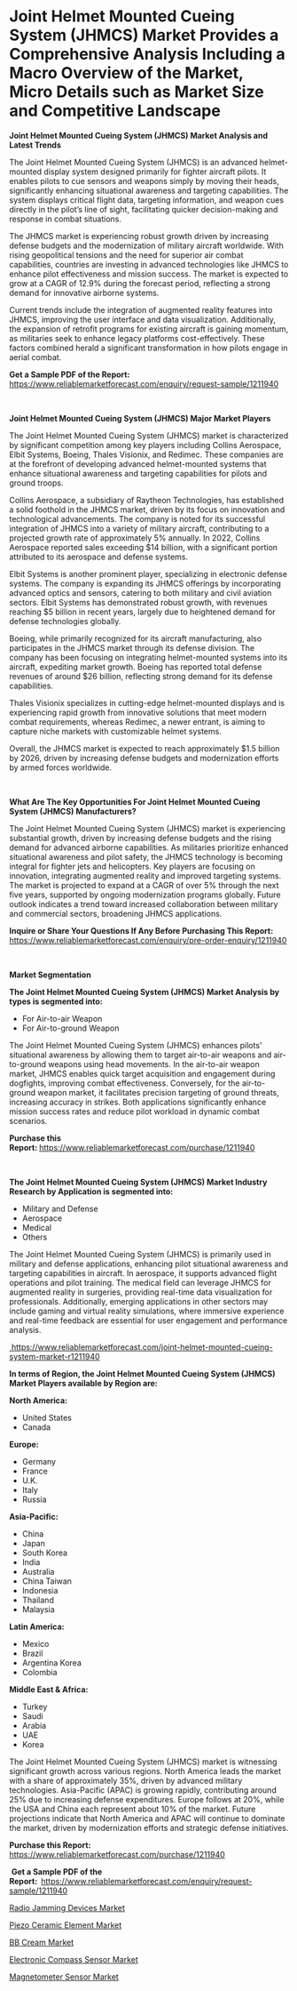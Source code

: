 <p><h1>Joint Helmet Mounted Cueing System (JHMCS) Market Provides a Comprehensive Analysis Including a Macro Overview of the Market, Micro Details such as Market Size and Competitive Landscape</h1></p><p><strong>Joint Helmet Mounted Cueing System (JHMCS) Market Analysis and Latest Trends</strong></p>
<p><p>The Joint Helmet Mounted Cueing System (JHMCS) is an advanced helmet-mounted display system designed primarily for fighter aircraft pilots. It enables pilots to cue sensors and weapons simply by moving their heads, significantly enhancing situational awareness and targeting capabilities. The system displays critical flight data, targeting information, and weapon cues directly in the pilot’s line of sight, facilitating quicker decision-making and response in combat situations.</p><p>The JHMCS market is experiencing robust growth driven by increasing defense budgets and the modernization of military aircraft worldwide. With rising geopolitical tensions and the need for superior air combat capabilities, countries are investing in advanced technologies like JHMCS to enhance pilot effectiveness and mission success. The market is expected to grow at a CAGR of 12.9% during the forecast period, reflecting a strong demand for innovative airborne systems. </p><p>Current trends include the integration of augmented reality features into JHMCS, improving the user interface and data visualization. Additionally, the expansion of retrofit programs for existing aircraft is gaining momentum, as militaries seek to enhance legacy platforms cost-effectively. These factors combined herald a significant transformation in how pilots engage in aerial combat.</p></p>
<p><strong>Get a Sample PDF of the Report:&nbsp;</strong> <a href="https://www.reliablemarketforecast.com/enquiry/request-sample/1211940?utm_campaign=1108&utm_medium=2&utm_source=Github&utm_content=ia&utm_term=17122024&utm_id=joint-helmet-mounted-cueing-system-jhmcs">https://www.reliablemarketforecast.com/enquiry/request-sample/1211940</a></p>
<p>&nbsp;</p>
<p><strong>Joint Helmet Mounted Cueing System (JHMCS) Major Market Players</strong></p>
<p><p>The Joint Helmet Mounted Cueing System (JHMCS) market is characterized by significant competition among key players including Collins Aerospace, Elbit Systems, Boeing, Thales Visionix, and Redimec. These companies are at the forefront of developing advanced helmet-mounted systems that enhance situational awareness and targeting capabilities for pilots and ground troops.</p><p>Collins Aerospace, a subsidiary of Raytheon Technologies, has established a solid foothold in the JHMCS market, driven by its focus on innovation and technological advancements. The company is noted for its successful integration of JHMCS into a variety of military aircraft, contributing to a projected growth rate of approximately 5% annually. In 2022, Collins Aerospace reported sales exceeding $14 billion, with a significant portion attributed to its aerospace and defense systems.</p><p>Elbit Systems is another prominent player, specializing in electronic defense systems. The company is expanding its JHMCS offerings by incorporating advanced optics and sensors, catering to both military and civil aviation sectors. Elbit Systems has demonstrated robust growth, with revenues reaching $5 billion in recent years, largely due to heightened demand for defense technologies globally.</p><p>Boeing, while primarily recognized for its aircraft manufacturing, also participates in the JHMCS market through its defense division. The company has been focusing on integrating helmet-mounted systems into its aircraft, expediting market growth. Boeing has reported total defense revenues of around $26 billion, reflecting strong demand for its defense capabilities.</p><p>Thales Visionix specializes in cutting-edge helmet-mounted displays and is experiencing rapid growth from innovative solutions that meet modern combat requirements, whereas Redimec, a newer entrant, is aiming to capture niche markets with customizable helmet systems.</p><p>Overall, the JHMCS market is expected to reach approximately $1.5 billion by 2026, driven by increasing defense budgets and modernization efforts by armed forces worldwide.</p></p>
<p>&nbsp;</p>
<p><strong>What Are The Key Opportunities For Joint Helmet Mounted Cueing System (JHMCS) Manufacturers?</strong></p>
<p><p>The Joint Helmet Mounted Cueing System (JHMCS) market is experiencing substantial growth, driven by increasing defense budgets and the rising demand for advanced airborne capabilities. As militaries prioritize enhanced situational awareness and pilot safety, the JHMCS technology is becoming integral for fighter jets and helicopters. Key players are focusing on innovation, integrating augmented reality and improved targeting systems. The market is projected to expand at a CAGR of over 5% through the next five years, supported by ongoing modernization programs globally. Future outlook indicates a trend toward increased collaboration between military and commercial sectors, broadening JHMCS applications.</p></p>
<p><strong>Inquire or Share Your Questions If Any Before Purchasing This Report:</strong> <a href="https://www.reliablemarketforecast.com/enquiry/pre-order-enquiry/1211940?utm_campaign=1108&utm_medium=2&utm_source=Github&utm_content=ia&utm_term=17122024&utm_id=joint-helmet-mounted-cueing-system-jhmcs">https://www.reliablemarketforecast.com/enquiry/pre-order-enquiry/1211940</a></p>
<p>&nbsp;</p>
<p><strong>Market Segmentation</strong></p>
<p><strong>The Joint Helmet Mounted Cueing System (JHMCS) Market Analysis by types is segmented into:</strong></p>
<p><ul><li>For Air-to-air Weapon</li><li>For Air-to-ground Weapon</li></ul></p>
<p><p>The Joint Helmet Mounted Cueing System (JHMCS) enhances pilots' situational awareness by allowing them to target air-to-air weapons and air-to-ground weapons using head movements. In the air-to-air weapon market, JHMCS enables quick target acquisition and engagement during dogfights, improving combat effectiveness. Conversely, for the air-to-ground weapon market, it facilitates precision targeting of ground threats, increasing accuracy in strikes. Both applications significantly enhance mission success rates and reduce pilot workload in dynamic combat scenarios.</p></p>
<p><strong>Purchase this Report:&nbsp;</strong><a href="https://www.reliablemarketforecast.com/purchase/1211940?utm_campaign=1108&utm_medium=2&utm_source=Github&utm_content=ia&utm_term=17122024&utm_id=joint-helmet-mounted-cueing-system-jhmcs">https://www.reliablemarketforecast.com/purchase/1211940</a></p>
<p>&nbsp;</p>
<p><strong>The Joint Helmet Mounted Cueing System (JHMCS) Market Industry Research by Application is segmented into:</strong></p>
<p><ul><li>Military and Defense</li><li>Aerospace</li><li>Medical</li><li>Others</li></ul></p>
<p><p>The Joint Helmet Mounted Cueing System (JHMCS) is primarily used in military and defense applications, enhancing pilot situational awareness and targeting capabilities in aircraft. In aerospace, it supports advanced flight operations and pilot training. The medical field can leverage JHMCS for augmented reality in surgeries, providing real-time data visualization for professionals. Additionally, emerging applications in other sectors may include gaming and virtual reality simulations, where immersive experience and real-time feedback are essential for user engagement and performance analysis.</p></p>
<p><a href="https://www.reliablemarketforecast.com/joint-helmet-mounted-cueing-system-market-r1211940?utm_campaign=1108&utm_medium=2&utm_source=Github&utm_content=ia&utm_term=17122024&utm_id=joint-helmet-mounted-cueing-system-jhmcs">&nbsp;https://www.reliablemarketforecast.com/joint-helmet-mounted-cueing-system-market-r1211940</a></p>
<p><strong>In terms of Region, the Joint Helmet Mounted Cueing System (JHMCS) Market Players available by Region are:</strong></p>
<p>
    <p> <strong> North America: </strong>
        <ul>
            <li>United States</li>
            <li>Canada</li>
        </ul>
        </p> 
    <p> <strong> Europe: </strong>
        <ul>
            <li>Germany</li>
            <li>France</li>
            <li>U.K.</li>
            <li>Italy</li>
            <li>Russia</li>
        </ul>
        </p> 
    <p> <strong> Asia-Pacific: </strong>
        <ul>
            <li>China</li>
            <li>Japan</li>
            <li>South Korea</li>
            <li>India</li>
            <li>Australia</li>
            <li>China Taiwan</li>
            <li>Indonesia</li>
            <li>Thailand</li>
            <li>Malaysia</li>
        </ul>
        </p> 
    <p> <strong> Latin America: </strong>
        <ul>
            <li>Mexico</li>
            <li>Brazil</li>
            <li>Argentina Korea</li>
            <li>Colombia</li>
        </ul>
        </p> 
    <p> <strong> Middle East & Africa: </strong>
        <ul>
            <li>Turkey</li>
            <li>Saudi</li>
            <li>Arabia</li>
            <li>UAE</li>
            <li>Korea</li>
        </ul>
    </p>
    </p>
<p><p>The Joint Helmet Mounted Cueing System (JHMCS) market is witnessing significant growth across various regions. North America leads the market with a share of approximately 35%, driven by advanced military technologies. Asia-Pacific (APAC) is growing rapidly, contributing around 25% due to increasing defense expenditures. Europe follows at 20%, while the USA and China each represent about 10% of the market. Future projections indicate that North America and APAC will continue to dominate the market, driven by modernization efforts and strategic defense initiatives.</p></p>
<p><strong>Purchase this Report: </strong><a href="https://www.reliablemarketforecast.com/purchase/1211940?utm_campaign=1108&utm_medium=2&utm_source=Github&utm_content=ia&utm_term=17122024&utm_id=joint-helmet-mounted-cueing-system-jhmcs">https://www.reliablemarketforecast.com/purchase/1211940</a></p>
<p>&nbsp;<strong>Get a Sample PDF of the Report:&nbsp;&nbsp;</strong><a href="https://www.reliablemarketforecast.com/enquiry/request-sample/1211940?utm_campaign=1108&utm_medium=2&utm_source=Github&utm_content=ia&utm_term=17122024&utm_id=joint-helmet-mounted-cueing-system-jhmcs">https://www.reliablemarketforecast.com/enquiry/request-sample/1211940</a></p>
<p><strong></strong></p>
<p><p><a href="https://github.com/CliffMedina6/Market-Research-Report-List-7/blob/main/radio-jamming-devices-market.md?utm_campaign=1108&utm_medium=2&utm_source=Github&utm_content=ia&utm_term=17122024&utm_id=joint-helmet-mounted-cueing-system-jhmcs">Radio Jamming Devices Market</a></p><p><a href="https://www.linkedin.com/pulse/f-my-mkt-intel-xkfif?utm_campaign=1108&utm_medium=2&utm_source=Github&utm_content=ia&utm_term=17122024&utm_id=joint-helmet-mounted-cueing-system-jhmcs">Piezo Ceramic Element Market</a></p><p><a href="https://www.linkedin.com/pulse/fore-clarion-insight-j6xzf?utm_campaign=1108&utm_medium=2&utm_source=Github&utm_content=ia&utm_term=17122024&utm_id=joint-helmet-mounted-cueing-system-jhmcs">BB Cream Market</a></p><p><a href="https://www.linkedin.com/pulse/size-share-projected-growth-rate-electronic-compass-sensor-6qlre?utm_campaign=1108&utm_medium=2&utm_source=Github&utm_content=ia&utm_term=17122024&utm_id=joint-helmet-mounted-cueing-system-jhmcs">Electronic Compass Sensor Market</a></p><p><a href="https://www.linkedin.com/pulse/magnetometer-sensor-market-penetration-strategies-untapped-agnbe?utm_campaign=1108&utm_medium=2&utm_source=Github&utm_content=ia&utm_term=17122024&utm_id=joint-helmet-mounted-cueing-system-jhmcs">Magnetometer Sensor Market</a></p></p>